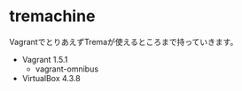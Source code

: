 tremachine
==========

VagrantでとりあえずTremaが使えるところまで持っていきます。

* Vagrant 1.5.1
  - vagrant-omnibus
* VirtualBox 4.3.8